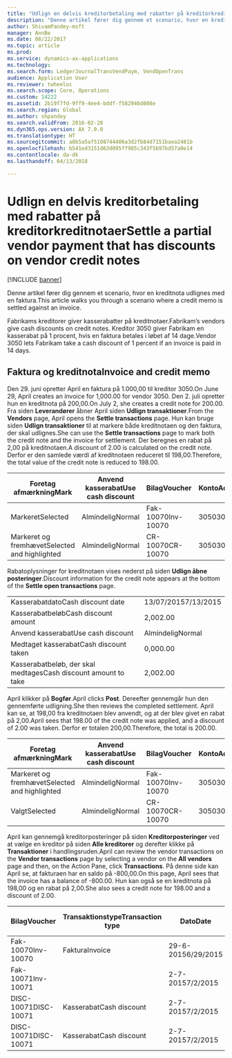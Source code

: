 ```yaml
---
title: "Udlign en delvis kreditorbetaling med rabatter på kreditorkreditnotaer"
description: "Denne artikel fører dig gennem et scenario, hvor en kreditnota udlignes med en faktura."
author: ShivamPandey-msft
manager: AnnBe
ms.date: 08/22/2017
ms.topic: article
ms.prod: 
ms.service: dynamics-ax-applications
ms.technology: 
ms.search.form: LedgerJournalTransVendPaym, VendOpenTrans
audience: Application User
ms.reviewer: twheeloc
ms.search.scope: Core, Operations
ms.custom: 14222
ms.assetid: 2b19f7fd-9ff9-4ee4-bddf-f582946d008e
ms.search.region: Global
ms.author: shpandey
ms.search.validFrom: 2016-02-28
ms.dyn365.ops.version: AX 7.0.0
ms.translationtype: HT
ms.sourcegitcommit: a8b5a5af5108744406a3d2fb84d7151baea2481b
ms.openlocfilehash: b541ed3151d63d095ff985c343f5b97bd57a0e14
ms.contentlocale: da-dk
ms.lasthandoff: 04/13/2018

---
```


# <a name="settle-a-partial-vendor-payment-that-has-discounts-on-vendor-credit-notes"></a><span data-ttu-id="ed289-103">Udlign en delvis kreditorbetaling med rabatter på kreditorkreditnotaer</span><span class="sxs-lookup"><span data-stu-id="ed289-103">Settle a partial vendor payment that has discounts on vendor credit notes</span></span>

[!INCLUDE [banner](../includes/banner.md)]

<span data-ttu-id="ed289-104">Denne artikel fører dig gennem et scenario, hvor en kreditnota udlignes med en faktura.</span><span class="sxs-lookup"><span data-stu-id="ed289-104">This article walks you through a scenario where a credit memo is settled against an invoice.</span></span>

<span data-ttu-id="ed289-105">Fabrikams kreditorer giver kasserabatter på kreditnotaer.</span><span class="sxs-lookup"><span data-stu-id="ed289-105">Fabrikam’s vendors give cash discounts on credit notes.</span></span> <span data-ttu-id="ed289-106">Kreditor 3050 giver Fabrikam en kasserabat på 1 procent, hvis en faktura betales i løbet af 14 dage.</span><span class="sxs-lookup"><span data-stu-id="ed289-106">Vendor 3050 lets Fabrikam take a cash discount of 1 percent if an invoice is paid in 14 days.</span></span>

## <a name="invoice-and-credit-memo"></a><span data-ttu-id="ed289-107">Faktura og kreditnota</span><span class="sxs-lookup"><span data-stu-id="ed289-107">Invoice and credit memo</span></span>
<span data-ttu-id="ed289-108">Den 29. juni opretter April en faktura på 1.000,00 til kreditor 3050.</span><span class="sxs-lookup"><span data-stu-id="ed289-108">On June 29, April creates an invoice for 1,000.00 for vendor 3050.</span></span> <span data-ttu-id="ed289-109">Den 2. juli opretter hun en kreditnota på 200,00.</span><span class="sxs-lookup"><span data-stu-id="ed289-109">On July 2, she creates a credit note for 200.00.</span></span> <span data-ttu-id="ed289-110">Fra siden **Leverandører** åbner April siden **Udlign transaktioner**.</span><span class="sxs-lookup"><span data-stu-id="ed289-110">From the **Vendors** page, April opens the **Settle transactions** page.</span></span> <span data-ttu-id="ed289-111">Hun kan bruge siden **Udlign transaktioner** til at markere både kreditnotaen og den faktura, der skal udlignes.</span><span class="sxs-lookup"><span data-stu-id="ed289-111">She can use the **Settle transactions** page to mark both the credit note and the invoice for settlement.</span></span> <span data-ttu-id="ed289-112">Der beregnes en rabat på 2,00 på kreditnotaen.</span><span class="sxs-lookup"><span data-stu-id="ed289-112">A discount of 2.00 is calculated on the credit note.</span></span> <span data-ttu-id="ed289-113">Derfor er den samlede værdi af kreditnotaen reduceret til 198,00.</span><span class="sxs-lookup"><span data-stu-id="ed289-113">Therefore, the total value of the credit note is reduced to 198.00.</span></span>

| <span data-ttu-id="ed289-114">Foretag afmærkning</span><span class="sxs-lookup"><span data-stu-id="ed289-114">Mark</span></span>                     | <span data-ttu-id="ed289-115">Anvend kasserabat</span><span class="sxs-lookup"><span data-stu-id="ed289-115">Use cash discount</span></span> | <span data-ttu-id="ed289-116">Bilag</span><span class="sxs-lookup"><span data-stu-id="ed289-116">Voucher</span></span>   | <span data-ttu-id="ed289-117">Konto</span><span class="sxs-lookup"><span data-stu-id="ed289-117">Account</span></span> | <span data-ttu-id="ed289-118">Dato</span><span class="sxs-lookup"><span data-stu-id="ed289-118">Date</span></span>      | <span data-ttu-id="ed289-119">Forfaldsdato</span><span class="sxs-lookup"><span data-stu-id="ed289-119">Due date</span></span>  | <span data-ttu-id="ed289-120">Faktura</span><span class="sxs-lookup"><span data-stu-id="ed289-120">Invoice</span></span> | <span data-ttu-id="ed289-121">Beløb i transaktionsvaluta</span><span class="sxs-lookup"><span data-stu-id="ed289-121">Amount in transaction currency</span></span> | <span data-ttu-id="ed289-122">Valuta</span><span class="sxs-lookup"><span data-stu-id="ed289-122">Currency</span></span> | <span data-ttu-id="ed289-123">Beløb, der skal udlignes</span><span class="sxs-lookup"><span data-stu-id="ed289-123">Amount to settle</span></span> |
|--------------------------|-------------------|-----------|---------|-----------|-----------|---------|--------------------------------|----------|------------------|
| <span data-ttu-id="ed289-124">Markeret</span><span class="sxs-lookup"><span data-stu-id="ed289-124">Selected</span></span>                 | <span data-ttu-id="ed289-125">Almindelig</span><span class="sxs-lookup"><span data-stu-id="ed289-125">Normal</span></span>            | <span data-ttu-id="ed289-126">Fak-10070</span><span class="sxs-lookup"><span data-stu-id="ed289-126">Inv-10070</span></span> | <span data-ttu-id="ed289-127">3050</span><span class="sxs-lookup"><span data-stu-id="ed289-127">3050</span></span>    | <span data-ttu-id="ed289-128">29-6-2015</span><span class="sxs-lookup"><span data-stu-id="ed289-128">6/29/2015</span></span> | <span data-ttu-id="ed289-129">29-7-2015</span><span class="sxs-lookup"><span data-stu-id="ed289-129">7/29/2015</span></span> | <span data-ttu-id="ed289-130">10070</span><span class="sxs-lookup"><span data-stu-id="ed289-130">10070</span></span>   | <span data-ttu-id="ed289-131">-1.000,00</span><span class="sxs-lookup"><span data-stu-id="ed289-131">-1,000.00</span></span>                      | <span data-ttu-id="ed289-132">USD</span><span class="sxs-lookup"><span data-stu-id="ed289-132">USD</span></span>      | <span data-ttu-id="ed289-133">-990,00</span><span class="sxs-lookup"><span data-stu-id="ed289-133">-990.00</span></span>          |
| <span data-ttu-id="ed289-134">Markeret og fremhævet</span><span class="sxs-lookup"><span data-stu-id="ed289-134">Selected and highlighted</span></span> | <span data-ttu-id="ed289-135">Almindelig</span><span class="sxs-lookup"><span data-stu-id="ed289-135">Normal</span></span>            | <span data-ttu-id="ed289-136">CR-10070</span><span class="sxs-lookup"><span data-stu-id="ed289-136">CR-10070</span></span>  | <span data-ttu-id="ed289-137">3050</span><span class="sxs-lookup"><span data-stu-id="ed289-137">3050</span></span>    | <span data-ttu-id="ed289-138">2-7-2015</span><span class="sxs-lookup"><span data-stu-id="ed289-138">7/2/2015</span></span>  | <span data-ttu-id="ed289-139">29-7-2015</span><span class="sxs-lookup"><span data-stu-id="ed289-139">7/29/2015</span></span> |         | <span data-ttu-id="ed289-140">200,00</span><span class="sxs-lookup"><span data-stu-id="ed289-140">200.00</span></span>                         | <span data-ttu-id="ed289-141">USD</span><span class="sxs-lookup"><span data-stu-id="ed289-141">USD</span></span>      | <span data-ttu-id="ed289-142">198,00</span><span class="sxs-lookup"><span data-stu-id="ed289-142">198.00</span></span>           |

<span data-ttu-id="ed289-143">Rabatoplysninger for kreditnotaen vises nederst på siden **Udlign åbne posteringer**.</span><span class="sxs-lookup"><span data-stu-id="ed289-143">Discount information for the credit note appears at the bottom of the **Settle open transactions** page.</span></span>

|                              |           |
|------------------------------|-----------|
| <span data-ttu-id="ed289-144">Kasserabatdato</span><span class="sxs-lookup"><span data-stu-id="ed289-144">Cash discount date</span></span>           | <span data-ttu-id="ed289-145">13/07/2015</span><span class="sxs-lookup"><span data-stu-id="ed289-145">7/13/2015</span></span> |
| <span data-ttu-id="ed289-146">Kasserabatbeløb</span><span class="sxs-lookup"><span data-stu-id="ed289-146">Cash discount amount</span></span>         | <span data-ttu-id="ed289-147">2,00</span><span class="sxs-lookup"><span data-stu-id="ed289-147">2.00</span></span>      |
| <span data-ttu-id="ed289-148">Anvend kasserabat</span><span class="sxs-lookup"><span data-stu-id="ed289-148">Use cash discount</span></span>            | <span data-ttu-id="ed289-149">Almindelig</span><span class="sxs-lookup"><span data-stu-id="ed289-149">Normal</span></span>    |
| <span data-ttu-id="ed289-150">Medtaget kasserabat</span><span class="sxs-lookup"><span data-stu-id="ed289-150">Cash discount taken</span></span>          | <span data-ttu-id="ed289-151">0,00</span><span class="sxs-lookup"><span data-stu-id="ed289-151">0.00</span></span>      |
| <span data-ttu-id="ed289-152">Kasserabatbeløb, der skal medtages</span><span class="sxs-lookup"><span data-stu-id="ed289-152">Cash discount amount to take</span></span> | <span data-ttu-id="ed289-153">2,00</span><span class="sxs-lookup"><span data-stu-id="ed289-153">2.00</span></span>      |

<span data-ttu-id="ed289-154">April klikker på **Bogfør**.</span><span class="sxs-lookup"><span data-stu-id="ed289-154">April clicks **Post**.</span></span> <span data-ttu-id="ed289-155">Dereefter gennemgår hun den gennemførte udligning.</span><span class="sxs-lookup"><span data-stu-id="ed289-155">She then reviews the completed settlement.</span></span> <span data-ttu-id="ed289-156">April kan se, at 198,00 fra kreditnotaen blev anvendt, og at der blev givet en rabat på 2,00.</span><span class="sxs-lookup"><span data-stu-id="ed289-156">April sees that 198.00 of the credit note was applied, and a discount of 2.00 was taken.</span></span> <span data-ttu-id="ed289-157">Derfor er totalen 200,00.</span><span class="sxs-lookup"><span data-stu-id="ed289-157">Therefore, the total is 200.00.</span></span>

| <span data-ttu-id="ed289-158">Foretag afmærkning</span><span class="sxs-lookup"><span data-stu-id="ed289-158">Mark</span></span>                     | <span data-ttu-id="ed289-159">Anvend kasserabat</span><span class="sxs-lookup"><span data-stu-id="ed289-159">Use cash discount</span></span> | <span data-ttu-id="ed289-160">Bilag</span><span class="sxs-lookup"><span data-stu-id="ed289-160">Voucher</span></span>   | <span data-ttu-id="ed289-161">Konto</span><span class="sxs-lookup"><span data-stu-id="ed289-161">Account</span></span> | <span data-ttu-id="ed289-162">Dato</span><span class="sxs-lookup"><span data-stu-id="ed289-162">Date</span></span>      | <span data-ttu-id="ed289-163">Forfaldsdato</span><span class="sxs-lookup"><span data-stu-id="ed289-163">Due date</span></span>  | <span data-ttu-id="ed289-164">Faktura</span><span class="sxs-lookup"><span data-stu-id="ed289-164">Invoice</span></span>  | <span data-ttu-id="ed289-165">Beløb i transaktionsvaluta</span><span class="sxs-lookup"><span data-stu-id="ed289-165">Amount in transaction currency</span></span> | <span data-ttu-id="ed289-166">Valuta</span><span class="sxs-lookup"><span data-stu-id="ed289-166">Currency</span></span> | <span data-ttu-id="ed289-167">Beløb, der skal udlignes</span><span class="sxs-lookup"><span data-stu-id="ed289-167">Amount to settle</span></span> |
|--------------------------|-------------------|-----------|---------|-----------|-----------|----------|--------------------------------|----------|------------------|
| <span data-ttu-id="ed289-168">Markeret og fremhævet</span><span class="sxs-lookup"><span data-stu-id="ed289-168">Selected and highlighted</span></span> | <span data-ttu-id="ed289-169">Almindelig</span><span class="sxs-lookup"><span data-stu-id="ed289-169">Normal</span></span>            | <span data-ttu-id="ed289-170">Fak-10070</span><span class="sxs-lookup"><span data-stu-id="ed289-170">Inv-10070</span></span> | <span data-ttu-id="ed289-171">3050</span><span class="sxs-lookup"><span data-stu-id="ed289-171">3050</span></span>    | <span data-ttu-id="ed289-172">29-6-2015</span><span class="sxs-lookup"><span data-stu-id="ed289-172">6/29/2015</span></span> | <span data-ttu-id="ed289-173">29-7-2015</span><span class="sxs-lookup"><span data-stu-id="ed289-173">7/29/2015</span></span> | <span data-ttu-id="ed289-174">10070</span><span class="sxs-lookup"><span data-stu-id="ed289-174">10070</span></span>    | <span data-ttu-id="ed289-175">-1.000,00</span><span class="sxs-lookup"><span data-stu-id="ed289-175">-1,000.00</span></span>                      | <span data-ttu-id="ed289-176">USD</span><span class="sxs-lookup"><span data-stu-id="ed289-176">USD</span></span>      | <span data-ttu-id="ed289-177">-200,00</span><span class="sxs-lookup"><span data-stu-id="ed289-177">-200.00</span></span>          |
| <span data-ttu-id="ed289-178">Valgt</span><span class="sxs-lookup"><span data-stu-id="ed289-178">Selected</span></span>                 | <span data-ttu-id="ed289-179">Almindelig</span><span class="sxs-lookup"><span data-stu-id="ed289-179">Normal</span></span>            | <span data-ttu-id="ed289-180">CR-10070</span><span class="sxs-lookup"><span data-stu-id="ed289-180">CR-10070</span></span>  | <span data-ttu-id="ed289-181">3050</span><span class="sxs-lookup"><span data-stu-id="ed289-181">3050</span></span>    | <span data-ttu-id="ed289-182">2-7-2015</span><span class="sxs-lookup"><span data-stu-id="ed289-182">7/2/2015</span></span>  | <span data-ttu-id="ed289-183">29-7-2015</span><span class="sxs-lookup"><span data-stu-id="ed289-183">7/29/2015</span></span> | <span data-ttu-id="ed289-184">CR-10070</span><span class="sxs-lookup"><span data-stu-id="ed289-184">CR-10070</span></span> | <span data-ttu-id="ed289-185">200,00</span><span class="sxs-lookup"><span data-stu-id="ed289-185">200.00</span></span>                         | <span data-ttu-id="ed289-186">USD</span><span class="sxs-lookup"><span data-stu-id="ed289-186">USD</span></span>      | <span data-ttu-id="ed289-187">198,00</span><span class="sxs-lookup"><span data-stu-id="ed289-187">198.00</span></span>           |

<span data-ttu-id="ed289-188">April kan gennemgå kreditorposteringer på siden **Kreditorposteringer** ved at vælge en kreditor på siden **Alle kreditorer** og derefter klikke på **Transaktioner** i handlingsruden.</span><span class="sxs-lookup"><span data-stu-id="ed289-188">April can review the vendor transactions on the **Vendor transactions** page by selecting a vendor on the **All vendors** page and then, on the Action Pane, click **Transactions**.</span></span> <span data-ttu-id="ed289-189">På denne side kan April se, at fakturaen har en saldo på -800,00.</span><span class="sxs-lookup"><span data-stu-id="ed289-189">On this page, April sees that the invoice has a balance of -800.00.</span></span> <span data-ttu-id="ed289-190">Hun kan også se en kreditnota på 198,00 og en rabat på 2,00.</span><span class="sxs-lookup"><span data-stu-id="ed289-190">She also sees a credit note for 198.00 and a discount of 2.00.</span></span>

| <span data-ttu-id="ed289-191">Bilag</span><span class="sxs-lookup"><span data-stu-id="ed289-191">Voucher</span></span>    | <span data-ttu-id="ed289-192">Transaktionstype</span><span class="sxs-lookup"><span data-stu-id="ed289-192">Transaction type</span></span> | <span data-ttu-id="ed289-193">Dato</span><span class="sxs-lookup"><span data-stu-id="ed289-193">Date</span></span>      | <span data-ttu-id="ed289-194">Faktura</span><span class="sxs-lookup"><span data-stu-id="ed289-194">Invoice</span></span> | <span data-ttu-id="ed289-195">Beløb i transaktionsvalutadebet</span><span class="sxs-lookup"><span data-stu-id="ed289-195">Amount in transaction currency debit</span></span> | <span data-ttu-id="ed289-196">Beløb i transaktionsvalutakredit</span><span class="sxs-lookup"><span data-stu-id="ed289-196">Amount in transaction currency credit</span></span> | <span data-ttu-id="ed289-197">Saldo</span><span class="sxs-lookup"><span data-stu-id="ed289-197">Balance</span></span> | <span data-ttu-id="ed289-198">Valuta</span><span class="sxs-lookup"><span data-stu-id="ed289-198">Currency</span></span> |
|------------|------------------|-----------|---------|--------------------------------------|---------------------------------------|---------|----------|
| <span data-ttu-id="ed289-199">Fak-10070</span><span class="sxs-lookup"><span data-stu-id="ed289-199">Inv-10070</span></span>  | <span data-ttu-id="ed289-200">Faktura</span><span class="sxs-lookup"><span data-stu-id="ed289-200">Invoice</span></span>          | <span data-ttu-id="ed289-201">29-6-2015</span><span class="sxs-lookup"><span data-stu-id="ed289-201">6/29/2015</span></span> | <span data-ttu-id="ed289-202">10070</span><span class="sxs-lookup"><span data-stu-id="ed289-202">10070</span></span>   |                                      | <span data-ttu-id="ed289-203">1.000,00</span><span class="sxs-lookup"><span data-stu-id="ed289-203">1,000.00</span></span>                              | <span data-ttu-id="ed289-204">-800,00</span><span class="sxs-lookup"><span data-stu-id="ed289-204">-800.00</span></span> | <span data-ttu-id="ed289-205">USD</span><span class="sxs-lookup"><span data-stu-id="ed289-205">USD</span></span>      |
| <span data-ttu-id="ed289-206">Fak-10071</span><span class="sxs-lookup"><span data-stu-id="ed289-206">Inv-10071</span></span>  |                  | <span data-ttu-id="ed289-207">2-7-2015</span><span class="sxs-lookup"><span data-stu-id="ed289-207">7/2/2015</span></span>  | <span data-ttu-id="ed289-208">CR10071</span><span class="sxs-lookup"><span data-stu-id="ed289-208">CR10071</span></span> | <span data-ttu-id="ed289-209">200,00</span><span class="sxs-lookup"><span data-stu-id="ed289-209">200.00</span></span>                               |                                       | <span data-ttu-id="ed289-210">0,00</span><span class="sxs-lookup"><span data-stu-id="ed289-210">0.00</span></span>    | <span data-ttu-id="ed289-211">USD</span><span class="sxs-lookup"><span data-stu-id="ed289-211">USD</span></span>      |
| <span data-ttu-id="ed289-212">DISC-10071</span><span class="sxs-lookup"><span data-stu-id="ed289-212">DISC-10071</span></span> |  <span data-ttu-id="ed289-213">Kasserabat</span><span class="sxs-lookup"><span data-stu-id="ed289-213">Cash discount</span></span>   | <span data-ttu-id="ed289-214">2-7-2015</span><span class="sxs-lookup"><span data-stu-id="ed289-214">7/2/2015</span></span>  |         | <span data-ttu-id="ed289-215">2,00</span><span class="sxs-lookup"><span data-stu-id="ed289-215">2.00</span></span>                                 |                                       | <span data-ttu-id="ed289-216">0,00</span><span class="sxs-lookup"><span data-stu-id="ed289-216">0.00</span></span>    | <span data-ttu-id="ed289-217">USD</span><span class="sxs-lookup"><span data-stu-id="ed289-217">USD</span></span>      |
| <span data-ttu-id="ed289-218">DISC-10071</span><span class="sxs-lookup"><span data-stu-id="ed289-218">DISC-10071</span></span> |  <span data-ttu-id="ed289-219">Kasserabat</span><span class="sxs-lookup"><span data-stu-id="ed289-219">Cash discount</span></span>   | <span data-ttu-id="ed289-220">2-7-2015</span><span class="sxs-lookup"><span data-stu-id="ed289-220">7/2/2015</span></span>  |         |                                      | <span data-ttu-id="ed289-221">2,00</span><span class="sxs-lookup"><span data-stu-id="ed289-221">2.00</span></span>                                  | <span data-ttu-id="ed289-222">0,00</span><span class="sxs-lookup"><span data-stu-id="ed289-222">0.00</span></span>    | <span data-ttu-id="ed289-223">USD</span><span class="sxs-lookup"><span data-stu-id="ed289-223">USD</span></span>      |






